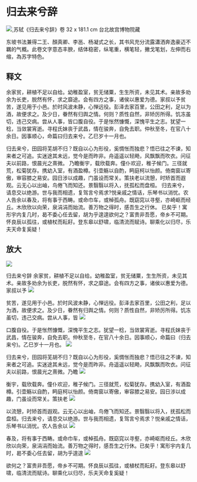 # 归去来兮辞

<a data-fancybox="gallery" href="/image/IMG_9252.JPG">
    <img src="/image/IMG_9252.JPG">
</a>
苏轼《归去来兮辞》卷 32 x 181.1 cm 台北故宫博物院藏

东坡书法兼得二王、顏真卿、李邕、杨凝式之长，其书风充分流露瀟洒奔逸豪迈不羈的气概。此卷文字意态丰腴，结体稳密，纵笔重，横笔轻，撇戈笔划，左伸而右缩，為苏字特色。 
## 释文

余家贫，耕植不足以自给。幼稚盈室，贫无储粟，生生所资，未见其术。亲故多劝余为长吏，脱然有怀，求之靡途。会有四方之事，诸侯以惠爱为德。家叔以予贫苦，遂见用于小邑。於时风波未静，心惮远役。彭泽去家百里，公田之利，足以为酒，故便求之。及少日，眷然有归舆之情。何则？质性自然，非矫厉所得。饥冻虽切，违己交病。尝从人事，皆口腹自役。于是怅然慷慨，深愧平生之志。犹望一稔，当敛裳宵逝。寻程氏妹丧于武昌，情在骏奔，自免去职。仲秋至冬，在官八十余日。因事顺心，命篇曰归去来兮。乙巳岁十一月也。

归去来兮，田园将芜胡不归？既自以心为形役，奚惆怅而独悲？悟已往之不谏，知来者之可追。实迷途其未远，觉今是而昨非。舟遥遥以轻飏，风飘飘而吹衣。问征夫以前路，恨晨光之熹微。
乃瞻衡宇，载欣载奔。僮仆欢迎，稚子候门。三径就荒，松菊犹存。携幼入室，有酒盈樽。引壶觞以自酌，眄庭柯以怡颜。倚南窗以寄傲，审容膝之易安。园日涉以成趣，门虽设而常关。策扶老以流憩，时矫首而遐观。云无心以出岫，鸟倦飞而知还。景翳翳以将入，抚孤松而盘桓。
归去来兮，请息交以绝游。世与我而相遗，复驾言兮焉求?悦亲戚之情话，乐琴书以消忧。农人告余以春及，将有事于西畴。或命巾车，或棹孤舟。既窈窕以寻壑，亦崎岖而经丘。木欣欣以向荣，泉涓涓而始流。善万物之得时，感吾生之行休。
已矣乎！寓形宇内复几时，曷不委心任去留，胡为乎遑遑欲何之？富贵非吾愿，帝乡不可期。怀良辰以孤往，或植杖而耘耔。登东皋以舒啸，临清流而赋诗。聊乘化以归尽，乐夫天命复奚疑！


## 放大
<a data-fancybox="gallery" href="/image/image-20211120093725572.png">
    <img src="/image/image-20211120093725572.png">
</a>

归去来兮辞 余家贫，耕植不足以自给。幼稚盈室，贫无储粟，生生所资，未见其术。亲故多劝余为长吏，脱然有怀，求之靡途。会有四方之事，诸侯以惠爱为德。家叔以予 
<a data-fancybox="gallery" href="/image/image-20211120094336498.png">
    <img src="/image/image-20211120094336498.png">
</a>

贫苦，遂见用于小邑。於时风波未静，心惮远役。彭泽去家百里，公田之利，足以为酒，故便求之。及少日，眷然有归舆之情。何则？质性自然，非矫厉所得。饥冻虽切，违己交病。尝从人事，皆
<a data-fancybox="gallery" href="/image/image-20211120094706382.png">
    <img src="/image/image-20211120094706382.png">
</a>

口腹自役。于是怅然慷慨，深愧平生之志。犹望一稔，当敛裳宵逝。寻程氏妹丧于武昌，情在骏奔，自免去职。仲秋至冬，在官八十余日。因事顺心，命篇曰（归去来兮)。乙巳岁十一月也。
<a data-fancybox="gallery" href="/image/image-20211120094810728.png">
    <img src="/image/image-20211120094810728.png">
</a>

归去来兮，田园将芜胡不归？既自以心为形役，奚惆怅而独悲？悟已往之不谏，知来者之可追。实迷途其未远，觉今是而昨非。舟遥遥以轻飏，风飘飘而吹衣。问征夫以前路，恨晨光之熹微。乃瞻
<a data-fancybox="gallery" href="/image/image-20211120095011904.png">
    <img src="/image/image-20211120095011904.png">
</a>

衡宇，载欣载奔。僮仆欢迎，稚子候门。三径就荒，松菊犹存。携幼入室，有酒盈樽。引壶觞以自酌，眄庭柯以怡颜。倚南窗以寄傲，审容膝之易安。园日涉以成趣，门虽设而常关。策扶老
<a data-fancybox="gallery" href="/image/image-20211120095038903.png">
    <img src="/image/image-20211120095038903.png">
</a>

以流憩，时矫首而遐观。云无心以出岫，鸟倦飞而知还。景翳翳以将入，抚孤松而盘桓。归去来兮，请息交以绝游。世与我而相遗，复驾言兮焉求？悦亲戚之情话，乐琴书以消忧。农人告余以
<a data-fancybox="gallery" href="/image/image-20211120095652251.png">
    <img src="/image/image-20211120095652251.png">
</a>

春及，将有事于西畴。或命巾车，或棹孤舟。既窈窕以寻壑，亦崎岖而经丘。木欣欣以向荣，泉涓涓而始流。善万物之得时，感吾生之行休。已矣乎！寓形宇内复几时，曷不委心任去留，胡为乎遑遑
<a data-fancybox="gallery" href="/image/image-20211120095729624.png">
    <img src="/image/image-20211120095729624.png">
</a>

欲何之？富贵非吾愿，帝乡不可期。怀良辰以孤往，或植杖而耘耔。登东皋以舒啸，临清流而赋诗。聊乘化以归尽，乐夫天命复奚疑！
